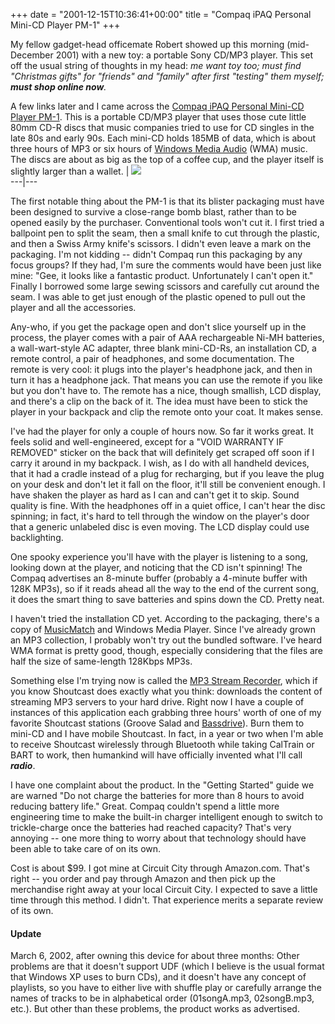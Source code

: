 +++
date = "2001-12-15T10:36:41+00:00"
title = "Compaq iPAQ Personal Mini-CD Player PM-1"
+++



My fellow gadget-head officemate Robert showed up this morning (mid-December
2001) with a new toy: a portable Sony CD/MP3 player. This set off the usual
string of thoughts in my head: _me want toy too; must find "Christmas gifts"
for "friends" and "family" after first "testing" them myself; **must shop
online now**._

A few links later and I came across the [Compaq iPAQ Personal Mini-CD Player
PM-1](http://athome.compaq.com/showroom/static/ipaq/pm1.asp). This is a
portable CD/MP3 player that uses those cute little 80mm CD-R discs that music
companies tried to use for CD singles in the late 80s and early 90s. Each
mini-CD holds 185MB of data, which is about three hours of MP3 or six hours of
[Windows Media
Audio](http://www.microsoft.com/windows/windowsmedia/default.asp) (WMA) music.
The discs are about as big as the top of a coffee cup, and the player itself
is slightly larger than a wallet. |  ![](big-person-audio-pm1.jpg)  
---|---  
  
The first notable thing about the PM-1 is that its blister packaging must have
been designed to survive a close-range bomb blast, rather than to be opened
easily by the purchaser. Conventional tools won't cut it. I first tried a
ballpoint pen to split the seam, then a small knife to cut through the
plastic, and then a Swiss Army knife's scissors. I didn't even leave a mark on
the packaging. I'm not kidding -- didn't Compaq run this packaging by any
focus groups? If they had, I'm sure the comments would have been just like
mine: "Gee, it looks like a fantastic product. Unfortunately I can't open it."
Finally I borrowed some large sewing scissors and carefully cut around the
seam. I was able to get just enough of the plastic opened to pull out the
player and all the accessories.

Any-who, if you get the package open and don't slice yourself up in the
process, the player comes with a pair of AAA rechargeable Ni-MH batteries, a
wall-wart-style AC adapter, three blank mini-CD-Rs, an installation CD, a
remote control, a pair of headphones, and some documentation. The remote is
very cool: it plugs into the player's headphone jack, and then in turn it has
a headphone jack. That means you can use the remote if you like but you don't
have to. The remote has a nice, though smallish, LCD display, and there's a
clip on the back of it. The idea must have been to stick the player in your
backpack and clip the remote onto your coat. It makes sense.

I've had the player for only a couple of hours now. So far it works great. It
feels solid and well-engineered, except for a "VOID WARRANTY IF REMOVED"
sticker on the back that will definitely get scraped off soon if I carry it
around in my backpack. I wish, as I do with all handheld devices, that it had
a cradle instead of a plug for recharging, but if you leave the plug on your
desk and don't let it fall on the floor, it'll still be convenient enough. I
have shaken the player as hard as I can and can't get it to skip. Sound
quality is fine. With the headphones off in a quiet office, I can't hear the
disc spinning; in fact, it's hard to tell through the window on the player's
door that a generic unlabeled disc is even moving. The LCD display could use
backlighting.

One spooky experience you'll have with the player is listening to a song,
looking down at the player, and noticing that the CD isn't spinning! The
Compaq advertises an 8-minute buffer (probably a 4-minute buffer with 128K
MP3s), so if it reads ahead all the way to the end of the current song, it
does the smart thing to save batteries and spins down the CD. Pretty neat.

I haven't tried the installation CD yet. According to the packaging, there's a
copy of [MusicMatch](http://www.musicmatch.com/) and Windows Media Player.
Since I've already grown an MP3 collection, I probably won't try out the
bundled software. I've heard WMA format is pretty good, though, especially
considering that the files are half the size of same-length 128Kbps MP3s.

Something else I'm trying now is called the [MP3 Stream
Recorder](http://www.rocketdownload.com/details/musi/mp3stream.htm), which if
you know Shoutcast does exactly what you think: downloads the content of
streaming MP3 servers to your hard drive. Right now I have a couple of
instances of this application each grabbing three hours' worth of one of my
favorite Shoutcast stations (Groove Salad and
[Bassdrive](http://www.bassdrive.com/)). Burn them to mini-CD and I have
mobile Shoutcast. In fact, in a year or two when I'm able to receive Shoutcast
wirelessly through Bluetooth while taking CalTrain or BART to work, then
humankind will have officially invented what I'll call **_radio_**.

I have one complaint about the product. In the "Getting Started" guide we are
warned "Do not charge the batteries for more than 8 hours to avoid reducing
battery life." Great. Compaq couldn't spend a little more engineering time to
make the built-in charger intelligent enough to switch to trickle-charge once
the batteries had reached capacity? That's very annoying -- one more thing to
worry about that technology should have been able to take care of on its own.

Cost is about $99. I got mine at Circuit City through Amazon.com. That's right
-- you order and pay through Amazon and then pick up the merchandise right
away at your local Circuit City. I expected to save a little time through this
method. I didn't. That experience merits a separate review of its own.

#### Update

March 6, 2002, after owning this device for about three months: Other problems
are that it doesn't support UDF (which I believe is the usual format that
Windows XP uses to burn CDs), and it doesn't have any concept of playlists, so
you have to either live with shuffle play or carefully arrange the names of
tracks to be in alphabetical order (01songA.mp3, 02songB.mp3, etc.). But other
than these problems, the product works as advertised.


